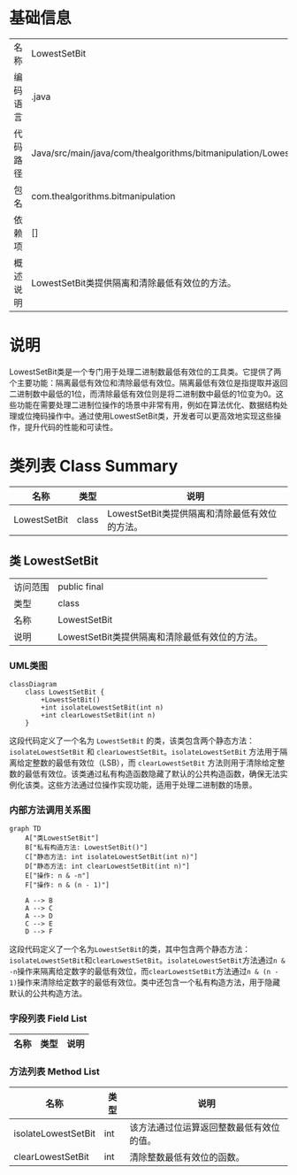 # 基础信息

|      |      |
|------|------|
| 名称 | LowestSetBit |
| 编码语言 | .java |
| 代码路径 | Java/src/main/java/com/thealgorithms/bitmanipulation/LowestSetBit.java |
| 包名 | com.thealgorithms.bitmanipulation |
| 依赖项 | [] |
| 概述说明 | LowestSetBit类提供隔离和清除最低有效位的方法。 |

# 说明

LowestSetBit类是一个专门用于处理二进制数最低有效位的工具类。它提供了两个主要功能：隔离最低有效位和清除最低有效位。隔离最低有效位是指提取并返回二进制数中最低的1位，而清除最低有效位则是将二进制数中最低的1位变为0。这些功能在需要处理二进制位操作的场景中非常有用，例如在算法优化、数据结构处理或位掩码操作中。通过使用LowestSetBit类，开发者可以更高效地实现这些操作，提升代码的性能和可读性。

# 类列表 Class Summary

| 名称   | 类型  | 说明 |
|-------|------|-------------|
| LowestSetBit | class | LowestSetBit类提供隔离和清除最低有效位的方法。 |



## 类 LowestSetBit

|      |      |
|------|------|
| 访问范围 | public final |
| 类型 | class |
| 名称 | LowestSetBit |
| 说明 | LowestSetBit类提供隔离和清除最低有效位的方法。 |


### UML类图

```mermaid
classDiagram
    class LowestSetBit {
        +LowestSetBit()
        +int isolateLowestSetBit(int n)
        +int clearLowestSetBit(int n)
    }
```

这段代码定义了一个名为 `LowestSetBit` 的类，该类包含两个静态方法：`isolateLowestSetBit` 和 `clearLowestSetBit`。`isolateLowestSetBit` 方法用于隔离给定整数的最低有效位（LSB），而 `clearLowestSetBit` 方法则用于清除给定整数的最低有效位。该类通过私有构造函数隐藏了默认的公共构造函数，确保无法实例化该类。这些方法通过位操作实现功能，适用于处理二进制数的场景。


### 内部方法调用关系图

```mermaid
graph TD
    A["类LowestSetBit"]
    B["私有构造方法: LowestSetBit()"]
    C["静态方法: int isolateLowestSetBit(int n)"]
    D["静态方法: int clearLowestSetBit(int n)"]
    E["操作: n & -n"]
    F["操作: n & (n - 1)"]

    A --> B
    A --> C
    A --> D
    C --> E
    D --> F
```

这段代码定义了一个名为`LowestSetBit`的类，其中包含两个静态方法：`isolateLowestSetBit`和`clearLowestSetBit`。`isolateLowestSetBit`方法通过`n & -n`操作来隔离给定数字的最低有效位，而`clearLowestSetBit`方法通过`n & (n - 1)`操作来清除给定数字的最低有效位。类中还包含一个私有构造方法，用于隐藏默认的公共构造方法。

### 字段列表 Field List

| 名称  | 类型  | 说明 |
|-------|-------|------|

### 方法列表 Method List

| 名称  | 类型  | 说明 |
|-------|-------|------|
| isolateLowestSetBit | int | 该方法通过位运算返回整数最低有效位的值。 |
| clearLowestSetBit | int | 清除整数最低有效位的函数。 |





